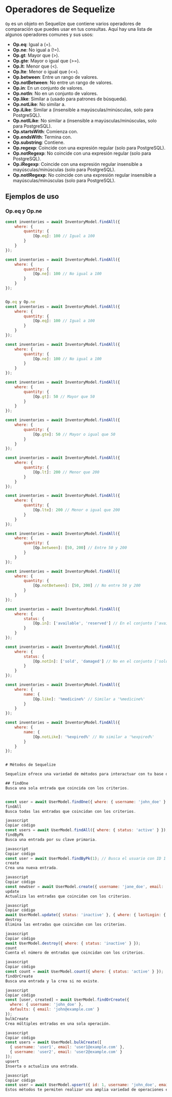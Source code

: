 # Operadores de Sequelize

`Op` es un objeto en Sequelize que contiene varios operadores de comparación que puedes usar en tus consultas. Aquí hay una lista de algunos operadores comunes y sus usos:

- **Op.eq**: Igual a (=).
- **Op.ne**: No igual a (!=).
- **Op.gt**: Mayor que (>).
- **Op.gte**: Mayor o igual que (>=).
- **Op.lt**: Menor que (<).
- **Op.lte**: Menor o igual que (<=).
- **Op.between**: Entre un rango de valores.
- **Op.notBetween**: No entre un rango de valores.
- **Op.in**: En un conjunto de valores.
- **Op.notIn**: No en un conjunto de valores.
- **Op.like**: Similar a (usado para patrones de búsqueda).
- **Op.notLike**: No similar a.
- **Op.iLike**: Similar a (insensible a mayúsculas/minúsculas, solo para PostgreSQL).
- **Op.notILike**: No similar a (insensible a mayúsculas/minúsculas, solo para PostgreSQL).
- **Op.startsWith**: Comienza con.
- **Op.endsWith**: Termina con.
- **Op.substring**: Contiene.
- **Op.regexp**: Coincide con una expresión regular (solo para PostgreSQL).
- **Op.notRegexp**: No coincide con una expresión regular (solo para PostgreSQL).
- **Op.iRegexp**: Coincide con una expresión regular insensible a mayúsculas/minúsculas (solo para PostgreSQL).
- **Op.notIRegexp**: No coincide con una expresión regular insensible a mayúsculas/minúsculas (solo para PostgreSQL).

## Ejemplos de uso

### Op.eq y Op.ne

```javascript
const inventories = await InventoryModel.findAll({
    where: {
        quantity: {
            [Op.eq]: 100 // Igual a 100
        }
    }
});

const inventories = await InventoryModel.findAll({
    where: {
        quantity: {
            [Op.ne]: 100 // No igual a 100
        }
    }
});


Op.eq y Op.ne
const inventories = await InventoryModel.findAll({
    where: {
        quantity: {
            [Op.eq]: 100 // Igual a 100
        }
    }
});

const inventories = await InventoryModel.findAll({
    where: {
        quantity: {
            [Op.ne]: 100 // No igual a 100
        }
    }
});

const inventories = await InventoryModel.findAll({
    where: {
        quantity: {
            [Op.gt]: 50 // Mayor que 50
        }
    }
});

const inventories = await InventoryModel.findAll({
    where: {
        quantity: {
            [Op.gte]: 50 // Mayor o igual que 50
        }
    }
});

const inventories = await InventoryModel.findAll({
    where: {
        quantity: {
            [Op.lt]: 200 // Menor que 200
        }
    }
});

const inventories = await InventoryModel.findAll({
    where: {
        quantity: {
            [Op.lte]: 200 // Menor o igual que 200
        }
    }
});

const inventories = await InventoryModel.findAll({
    where: {
        quantity: {
            [Op.between]: [50, 200] // Entre 50 y 200
        }
    }
});

const inventories = await InventoryModel.findAll({
    where: {
        quantity: {
            [Op.notBetween]: [50, 200] // No entre 50 y 200
        }
    }
});

const inventories = await InventoryModel.findAll({
    where: {
        status: {
            [Op.in]: ['available', 'reserved'] // En el conjunto ['available', 'reserved']
        }
    }
});

const inventories = await InventoryModel.findAll({
    where: {
        status: {
            [Op.notIn]: ['sold', 'damaged'] // No en el conjunto ['sold', 'damaged']
        }
    }
});

const inventories = await InventoryModel.findAll({
    where: {
        name: {
            [Op.like]: '%medicine%' // Similar a '%medicine%'
        }
    }
});

const inventories = await InventoryModel.findAll({
    where: {
        name: {
            [Op.notLike]: '%expired%' // No similar a '%expired%'
        }
    }
});


# Métodos de Sequelize

Sequelize ofrece una variedad de métodos para interactuar con tu base de datos. Aquí hay una lista de los métodos más comunes, sus usos, y ejemplos de cómo utilizarlos:

## findOne
Busca una sola entrada que coincida con los criterios.


const user = await UserModel.findOne({ where: { username: 'john_doe' } });
findAll
Busca todas las entradas que coincidan con los criterios.

javascript
Copiar código
const users = await UserModel.findAll({ where: { status: 'active' } });
findByPk
Busca una entrada por su clave primaria.

javascript
Copiar código
const user = await UserModel.findByPk(1); // Busca el usuario con ID 1
create
Crea una nueva entrada.

javascript
Copiar código
const newUser = await UserModel.create({ username: 'jane_doe', email: 'jane@example.com' });
update
Actualiza las entradas que coincidan con los criterios.

javascript
Copiar código
await UserModel.update({ status: 'inactive' }, { where: { lastLogin: { [Op.lt]: new Date() } } });
destroy
Elimina las entradas que coincidan con los criterios.

javascript
Copiar código
await UserModel.destroy({ where: { status: 'inactive' } });
count
Cuenta el número de entradas que coincidan con los criterios.

javascript
Copiar código
const count = await UserModel.count({ where: { status: 'active' } });
findOrCreate
Busca una entrada y la crea si no existe.

javascript
Copiar código
const [user, created] = await UserModel.findOrCreate({
  where: { username: 'john_doe' },
  defaults: { email: 'john@example.com' }
});
bulkCreate
Crea múltiples entradas en una sola operación.

javascript
Copiar código
const users = await UserModel.bulkCreate([
  { username: 'user1', email: 'user1@example.com' },
  { username: 'user2', email: 'user2@example.com' }
]);
upsert
Inserta o actualiza una entrada.

javascript
Copiar código
const user = await UserModel.upsert({ id: 1, username: 'john_doe', email: 'john_updated@example.com' });
Estos métodos te permiten realizar una amplia variedad de operaciones en tu base de datos de manera eficiente y con un código limpio y organizado.